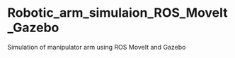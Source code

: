 # Robotic_arm_simulaion_ROS_MoveIt_Gazebo
Simulation of manipulator arm using ROS MoveIt and Gazebo
